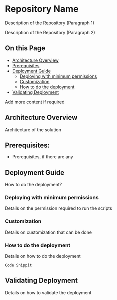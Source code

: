 # Repository Name 

Description of the Repository (Paragraph 1)

Description of the Repository (Paragraph 2)

## On this Page
- [Architecture Overview](#architecture-overview)
- [Prerequisites](#prerequisites)
- [Deployment Guide](#deployment-guide)
  - [Deploying with minimum permissions](#deploying-with-minimum-permissions)
  - [Customization](#customization)
  - [How to do the deployment](how-to-do-the-deployment)
- [Validating Deployment](#validating-deployment)

Add more content if required



## Architecture Overview
Architecture of the solution

## Prerequisites:
* Prerequisites, if there are any


## Deployment Guide
How to do the deployment?

### Deploying with minimum permissions
Details on the permission required to run the scripts

### Customization
Details on customization that can be done


### How to do the deployment
Details on how to do the deployment

```
Code Snippit 
```

## Validating Deployment
Details on how to validate the deployment
